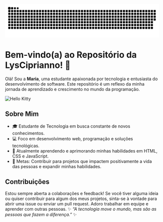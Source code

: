 <picture align="center">
<source media="(prefers-color-scheme: dark)" srcset="https://raw.githubusercontent.com/LysCiprianno/LysCiprianno/output/github-contribution-grid-snake-dark.svg">
<source media="(prefers-color-scheme: light)" srcset="https://raw.githubusercontent.com/LysCiprianno/v/output/github-contribution-grid-snake-dark.svg">
<img align="center" alt="github contribution grid snake animation" src="https://raw.githubusercontent.com/LysCiprianno/LysCiprianno/output/github-contribution-grid-snake.svg">
</picture>
 
# Bem-vindo(a) ao Repositório da LysCiprianno! 🌟
Olá! Sou a **Maria**, uma estudante apaixonada por tecnologia e entusiasta do desenvolvimento de software. Este repositório é um reflexo da minha jornada de aprendizado e crescimento no mundo da programação.
 
![Hello Kitty](https://media.tenor.com/KCR6uHAlphkAAAAi/hello-kitty.gif)
 
 
## Sobre Mim
- 🎓 Estudante de Tecnologia em busca constante de novos conhecimentos.
- 💻 Foco em desenvolvimento web, programação e soluções tecnológicas.
- 🌱 Atualmente aprendendo e aprimorando minhas habilidades em HTML, CSS e JavaScript.
- 🎯 Metas: Contribuir para projetos que impactem positivamente a vida das pessoas e expandir minhas habilidades.
## Contribuições
Estou sempre aberta a colaborações e feedback! Se você tiver alguma ideia ou quiser contribuir para algum dos meus projetos, sinta-se à vontade para abrir uma issue ou enviar um pull request. Adoro trabalhar em equipe e aprender com outras pessoas.
✨ _“A tecnologia move o mundo, mas são as pessoas que fazem a diferença.”_ ✨
